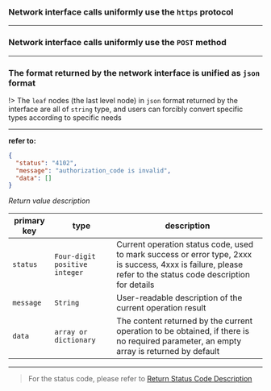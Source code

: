 ### Network interface calls uniformly use the `https` protocol

---

### Network interface calls uniformly use the `POST` method

---

### The format returned by the network interface is unified as `json` format

!> The `leaf` nodes (the last level node) in `json` format returned by the interface are all of `string` type, and users can forcibly convert specific types according to specific needs

---

**refer to:**

```json
{
  "status": "4102",
  "message": "authorization_code is invalid",
  "data": []
}
```

_Return value description_

| primary key | type                          | description                                                                                                                                                  |
| ----------- | ----------------------------- | ------------------------------------------------------------------------------------------------------------------------------------------------------------ |
| `status`    | `Four-digit positive integer` | Current operation status code, used to mark success or error type, 2xxx is success, 4xxx is failure, please refer to the status code description for details |
| `message`   | `String`                      | User-readable description of the current operation result                                                                                                    |
| `data`      | `array or dictionary`         | The content returned by the current operation to be obtained, if there is no required parameter, an empty array is returned by default                       |

---

> For the status code, please refer to [Return Status Code Description](/#/server-develop/status-code ':ignore')
